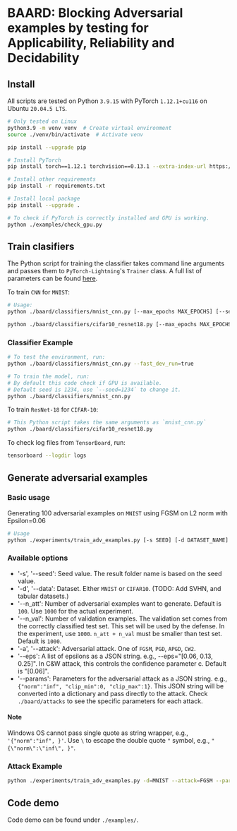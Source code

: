 # BAARD: Blocking Adversarial examples by testing for Applicability, Reliability and Decidability

## Install

All scripts are tested on Python `3.9.15` with PyTorch `1.12.1+cu116` on Ubuntu `20.04.5 LTS`.

```bash
# Only tested on Linux
python3.9 -m venv venv  # Create virtual environment
source ./venv/bin/activate  # Activate venv

pip install --upgrade pip

# Install PyTorch
pip install torch==1.12.1 torchvision==0.13.1 --extra-index-url https://download.pytorch.org/whl/cu116

# Install other requirements
pip install -r requirements.txt

# Install local package
pip install --upgrade .

# To check if PyTorch is correctly installed and GPU is working.
python ./examples/check_gpu.py
```

## Train clasifiers

The Python script for training the classifier takes command line arguments and passes them to `PyTorch-Lightning`'s `Trainer` class.
A full list of parameters can be found [here](https://pytorch-lightning.readthedocs.io/en/latest/common/trainer.html#trainer-flags).

To train `CNN` for `MNIST`:

```bash
# Usage:
python ./baard/classifiers/mnist_cnn.py [--max_epochs MAX_EPOCHS] [--seed SEED] ...

python ./baard/classifiers/cifar10_resnet18.py [--max_epochs MAX_EPOCHS] [--seed SEED] ...
```

### Classifier Example

```bash
# To test the environment, run:
python ./baard/classifiers/mnist_cnn.py --fast_dev_run=true

# To train the model, run:
# By default this code check if GPU is available.
# Default seed is 1234, use `--seed=1234` to change it.
python ./baard/classifiers/mnist_cnn.py

```

To train `ResNet-18` for `CIFAR-10`:

```bash
# This Python script takes the same arguments as `mnist_cnn.py`
python ./baard/classifiers/cifar10_resnet18.py
```

To check log files from `TensorBoard`, run:

```bash
tensorboard --logdir logs
```

## Generate adversarial examples

### Basic usage

Generating 100 adversarial examples on `MNIST` using FGSM on L2 norm with Epsilon=0.06

```bash
# Usage
python ./experiments/train_adv_examples.py [-s SEED] [-d DATASET_NAME] [--n_att NB_ADV_EXAMPLES] [--n_val NB_VAL_EXAMPLES] [-a ATTACK_NAME]  [--eps LIST_OF_EPSILON] [--params ATTACK_PARAMS]
```

### Available options

- '-s', '--seed': Seed value. The result folder name is based on the seed value.
- '-d', '--data': Dataset. Either `MNIST` or `CIFAR10`. (TODO: Add SVHN, and tabular datasets.)
- '--n_att': Number of adversarial examples want to generate. Default is `100`. Use `1000` for the actual experiment.
- '--n_val': Number of validation examples. The validation set comes from the correctly classified test set.
  This set will be used by the defense. In the experiment, use `1000`. `n_att + n_val` must be smaller than test set. Default is `1000`.
- '-a', '--attack': Adversarial attack. One of `FGSM`, `PGD`, `APGD`, `CW2`.
- '--eps': A list of epsilons as a JSON string. e.g., --eps="[0.06, 0.13, 0.25]". In C&W attack, this controls the confidence parameter c. Default is "[0.06]".
- '--params': Parameters for the adversarial attack as a JSON string. e.g., `{"norm":"inf", "clip_min":0, "clip_max":1}`.
  This JSON string will be converted into a dictionary and pass directly to the attack. Check `./baard/attacks` to see the specific parameters for each attack.

#### Note

Windows OS cannot pass single quote as string wrapper, e.g., `'{"norm":"inf", }'`. Use `\` to escape the double quote `"` symbol, e.g., `"{\"norm\":\"inf\", }"`.

### Attack Example

```bash
python ./experiments/train_adv_examples.py -d=MNIST --attack=FGSM --params='{"norm":"inf", "clip_min":0, "clip_max":1}' --eps="[0.06]" --n_att=100 --n_val=1000
```

## Code demo

Code demo can be found under `./examples/`.
